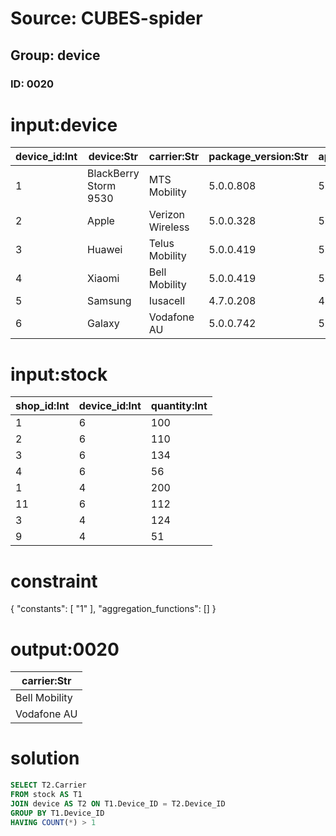 # Source: CUBES-spider
## Group: device
### ID: 0020

# input:device

| device_id:Int | device:Str | carrier:Str | package_version:Str | applications:Str | software_platform:Str |
|---|---|---|---|---|---|
| 1 | BlackBerry Storm 9530 | MTS Mobility | 5.0.0.808 | 5.0.0.419 | Android |
| 2 | Apple | Verizon Wireless | 5.0.0.328 | 5.0.0.328 | iOS |
| 3 | Huawei | Telus Mobility | 5.0.0.419 | 5.0.0.419 | Android |
| 4 | Xiaomi | Bell Mobility | 5.0.0.419 | 5.0.0.419 | Android |
| 5 | Samsung | Iusacell | 4.7.0.208 | 4.7.0.151 | Android |
| 6 | Galaxy | Vodafone AU | 5.0.0.742 | 5.0.0.451 | Android |

# input:stock

| shop_id:Int | device_id:Int | quantity:Int |
|---|---|---|
| 1 | 6 | 100 |
| 2 | 6 | 110 |
| 3 | 6 | 134 |
| 4 | 6 | 56 |
| 1 | 4 | 200 |
| 11 | 6 | 112 |
| 3 | 4 | 124 |
| 9 | 4 | 51 |

# constraint

{
  "constants": [
    "1"
  ],
  "aggregation_functions": []
}

# output:0020

| carrier:Str |
|---|
| Bell Mobility |
| Vodafone AU |

# solution

```sql
SELECT T2.Carrier
FROM stock AS T1
JOIN device AS T2 ON T1.Device_ID = T2.Device_ID
GROUP BY T1.Device_ID
HAVING COUNT(*) > 1
```
